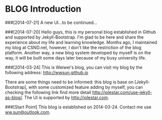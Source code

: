 #  BLOG Introduction

###[2014-07-21]
A new UI...to be continued...

###[2014-07-20]
Hello guys, this is my personal blog established in Github and supported by Jekyll-Bootstrap. I'm glad to be here and share the experience about my life and learning knowledge. Months ago, I maintained my blog at CSND.net, however, I don't like the restriction of the blog platform. Another way, a new blog system developed by myself is on the way, it will be built some days later because of my busy university life.

###[2014-03-24]
This is Weiwei's blog, you can visit my blog by the following address:
	http://wwsun.github.io

There are some things need to be informed: this blog is base on [Jekyll-Bootstrap], with some customized feature adding by myself, you can checking the following link find more detail <http://jolestar.com/use-jekyll-as-blog/>. The UI is supported by <http://jolestar.com>.

###[Start Point]
This blog is established on 2014-03-24.
Contact me use ww.sun@outlook.com.
